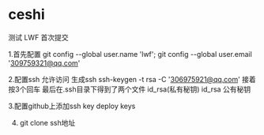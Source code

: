 # ceshi
测试
LWF 首次提交

1.首先配置
  git config --global user.name 'lwf';
  git config --global user.email '309759321@qq.com'

2.配置ssh 允许访问
  生成ssh 
    ssh-keygen -t rsa -C '306975921@qq.com'
  接着按3个回车
  最后在.ssh目录下得到了两个文件 id_rsa(私有秘钥) id_rsa 公有秘钥

3.配置github上添加ssh key deploy keys

4. git clone ssh地址
    
